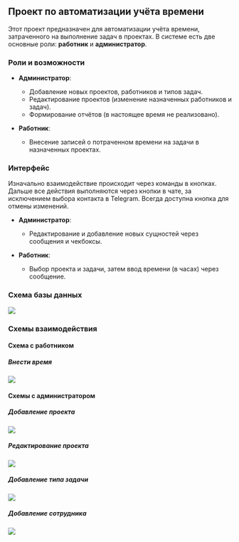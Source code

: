 ## Проект по автоматизации учёта времени

Этот проект предназначен для автоматизации учёта времени, затраченного на выполнение задач в проектах. В системе есть две основные роли: **работник** и **администратор**.

### Роли и возможности

- **Администратор**:
  - Добавление новых проектов, работников и типов задач.
  - Редактирование проектов (изменение назначенных работников и задач).
  - Формирование отчётов (в настоящее время не реализовано).

- **Работник**:
  - Внесение записей о потраченном времени на задачи в назначенных проектах.

### Интерфейс

Изначально взаимодействие происходит через команды в кнопках. Дальше все действия выполняются через кнопки в чате, за исключением выбора контакта в Telegram. Всегда доступна кнопка для отмены изменений.

- **Администратор**:
  - Редактирование и добавление новых сущностей через сообщения и чекбоксы.

- **Работник**:
  - Выбор проекта и задачи, затем ввод времени (в часах) через сообщение.

### Схема базы данных

![](https://img.plantuml.biz/plantuml/png/hLJDIiD04BxlKypHgds1d7hoqel7tahgBc4XYP1iJY9eBhqK117q8efFi8hHKZLzXTatSj9WcgHjqe2NmCxFztqptv11gEn0HPxBpbmx306VKUChfYR67vpZ0YxO4KXkWVGL79mEU_HKmXLEO7jZoS62YNGeHs5ym6zpOq6e0kaxMU0EK_p23q9ApRM9pQn8Nh8_lYTpHLK9BaoyZGiVISydlj4tqvEKuLyeiBH0-94d0bk94kezrR-ZDbFKdL2twXhLbuBp5IWkrpNZWk5aU0mv2sKhRPirE-ZMwlSZeb6ASVScgSqqQjtP3X5japO9xELNegbFMy0p3obmIt19ValyF9guAsCt3hFVFsnpYLMkwnyQIiQmohvQIZjhhxZHSOnQRxFCnbus43wdVyCl)

### Схемы взаимодействия

#### Схема с работником

##### Внести время

![](https://img.plantuml.biz/plantuml/png/fPB1IiD048RlUOeXf_QWuC6B1oc-IMXp26XRsjLpKn6H2g88daHzWnZIkgRDzXN-VIF_tTP2SmY2Xpti_3FV_BEpdR6AHkhouZo8kcem4hmZmoUCdQA2HXaCAIVTP1ZrbOHuT4eeqLZE1Ye8wjboSEg44y4hXGKo2Xfp5Zx3C3533csdzbwGsmdcMDc7q7LEhY8LUoQFezJ9H7vWpUAKe59GK4f9kcQmiZDx8rYJQCWiMMEGIujr5PRaVACIbBmOPfVGxGRZJtRcXSa-CFkhiI_A1GU_hTN_tywE3DrWveKHtzYckqVceImjxv5xi7UR23VZibowTbdUxwhH3XTeK8WpGThIprLjMsuPSdHut6vm-EO8lEU-uO8p_Phn8sxUKWUzUEzVTE9-Zz_q1m00)

#### Схемы с администратором

##### Добавление проекта

![](https://img.plantuml.biz/plantuml/png/jLHDJi905Dxt52-iOC45N1ZYJHheeea2WT4rhGiaclWJ4rU6XHSO6mgLd-aLtjp8xqqWY9PaMBXesddp_VNDQrj35GxKzTLb4BPLRq3yn3DUSy4RBcnYKpjYRLCsTXJq0OpRSJ_iAghnCsffZS8XNVHK41pdKVDS86V4xwnvxie5vv1uPSEVg6MWfFQ1k0JBSCvBKQxp4cA6IznrG-B5Dw6Ad1qkaJrk2hStA3j1cn00cXSmqWxwU635ckesmGffx0IrZUHhUBtI2pGDp_uQL2gU6jjrgaI-tt4TTmNa5s-QF_fKUAQszsYyb7OEWLUsFG_lgW7KTaouhQewEfPdWQEId9fhhtzYC2cxnzGrVGdxx7yYLZdvjN6ALOxzxJ43PmJXVShQB-fK9XF5Z7Dipq7O3g9No0_XOTy0iTenIIQQx2r2br2zSv7Mv6Pz8UVbO4Nrz7UYWs-u5NKx-Ezy0m00)

##### Редактирование проекта

![](https://img.plantuml.biz/plantuml/png/jLNBJi9G4DttAoQi9C4VS668Vz882n8LejMrG0mQJNniT6FK-0CLAHOevHVc_f5dfaLQ1Bo-I1hIwSmvSyxSH_d0S_UzmzqTnztswll4LzpZY4CUSsYQfcMEsJSjZisnqq1YRRlMSFSyAl0rOgq2kGUqLVSSPtaThMzAoWRnFVlSrt380I0UEK2HpqE9e23chdmr5yGJVGtaKu7MU0ZOc2VuzulIQEt8zQfAZ4S8bjE3zmcLY09XI4YBDQ6DuDYScvCScVG0Fi4PeRC1ZzSpv67HIkUDEUSN3UMWVQjc7_0cjcWbcex4Pq0XGM3QvWn5Q7gCcgHMyUUee049_2QE2Wq79LBV9oL2r1VVJOT3H46ktROqJqL-szG9FWXEn47QKbUS7fbBIkNCJLaXB__IwHve1f87U40xZhlZqQebDkUFG_ZP2Bz5HJeSqdwxU5uvdaCKTMfFp2-OMP2m59N6IfhYzbPJEDMzofTAaxbRwyjucgLEK7HbBP-PjRWFZYbiHiaT54Q9OScaCklLMaLkUNu0O2GTsI923gUQzXtFcaedIToTYe0fCueLGZvjDRZx8q6BWFvDsiAkLUHlZZEavra7onUMBmSCzeBkxG10lSHGkpFY8LVQruCYbVcf1oj9pm8bzmWoHZCmx7F2yTn4hu4vrUQZ5QSVXulFXqerTx-LuJHkvtS0)

##### Добавление типа задачи

![](https://img.plantuml.biz/plantuml/png/fLFBJi905DtFLzomWWK_uC8G_wI1BaWg4AYkeIpKQE8Z9guCYVv0mHQBmFGNploHPyP2H21fOfEswPrpppdtqSOWzFhXnNcWl6ROxGiUa62536jaPcGYCqHi8cWpL3q2syrsp-k4Ki4ZOr55l86STKEbZkT9_TH2JWIlY35tuGmfAPwXCMLinfJ8t8axo0MVZ2N4NI6hI1LVvDJ8-OvhrcNxqWjzfyhRiX_NfkWBoN96j1a90J7PPtnQw7sXY7X7KwfcH45wCpT8BH9fhLI1JwJMIFPqbFA2KF2sLvwOCJkI2Wd7LimIOyPWQY8blCfK-4wXbEUQYEN6i43_OULvOSZgRWe_MAiV37mxBcQOMomE3QQqkmc_hBjY1iHfYn0tL6lgmphTsd4iI-eiiAx_7htmnTwwIb9o9JzBKtD6oWndifC-PyAsLSbs4Ol-SMJ_xJwc72xhpIbtxSfO7H0wjcr-fwLKoz_PzWQ3_56_0G00)

##### Добавление сотрудника

![](https://img.plantuml.biz/plantuml/png/lLHRQi9G4Fs_gnZyqWytq8yYNKCt43GK8JxGjDyQARHOw8D2lugKRY3QHA8rSGjpTzGpeuXQXKYXOaZkPERCcNDkRgNhEnt_kk4Pf-gtEiHF7F624quviNqRs1w7Dk3CzamRYVLglUqqVIhmCs91WPmkNRHyOuxNKVbSKiw8tpdagOOJZW7noXcF4PkW9B0FPFk2QNjs02pWy9p30XLnIv6vb6L9QDPl7D_LjhW4_dXpT7r3XoKYcUqJKXOSInefvWJN5sS7ErDHeaBHtgzgE2xbclD5SQEjRgSJZO3m3RLIMOfY_qBuLrUJY_a7p4cq-LmnD660O6g7zfP0BiDZWFdcKiCJml_IzTohZjFODpWNOJl4pf7G7dPeZEFvmcXF7YX6gonnXUermhifjY5Q34GldNU2O6m3G_Zb6VmJmiMgsWAwhJKdzMSRLOqBzMroWdMkrtNbgq4rvfqTgCnDT8IL45tlB-GfKfvDfOZVe3_ZjBnj5U66NQC3ni2DLfznIKdbSN6qKpv5mKR1Q7Cqh6MrZtysXSVm73CkqUvEnrWSQ7IQGysQCJLtvqog82ZdwGy0)
